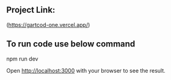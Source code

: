 ## Project Link:

(https://gartcod-one.vercel.app/)


## To run code use below command

npm run dev

Open [http://localhost:3000](http://localhost:3000) with your browser to see the result.

